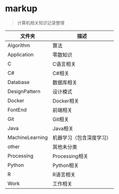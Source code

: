 # markup

> 计算机相关知识记录整理

| 文件夹          | 描述                     |
| --------------- | ------------------------ |
| Algorithm       | 算法                     |
| Application     | 零散知识                 |
| C               | C语言相关                |
| C#              | C#相关                   |
| Database        | 数据库相关               |
| DesignPattern   | 设计模式                 |
| Docker          | Docker相关               |
| FontEnd         | 前端相关                 |
| Git             | Git相关                  |
| Java            | Java相关                 |
| MachineLearning | 机器学习（包含深度学习） |
| other           | 其他未分类               |
| Processing      | Processing相关           |
| Python          | Python相关               |
| R               | R语言相关                |
| Work            | 工作相关                 |

